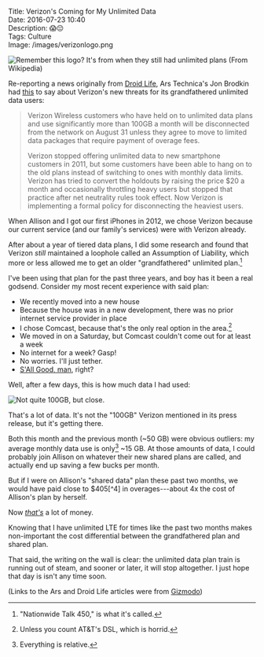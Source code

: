 Title: Verizon's Coming for My Unlimited Data  
Date: 2016-07-23 10:40  
Description: 😱😔  
Tags: Culture  
Image: /images/verizonlogo.png  

![Remember this logo? It's from when they still had unlimited plans (From Wikipedia)][1]

Re-reporting a news originally from [Droid Life][2], Ars Technica's Jon Brodkin had [this][3] to say about Verizon's new threats for its grandfathered unlimited data users:

> Verizon Wireless customers who have held on to unlimited data plans and use significantly more than 100GB a month will be disconnected from the network on August 31 unless they agree to move to limited data packages that require payment of overage fees.
>
> Verizon stopped offering unlimited data to new smartphone customers in 2011, but some customers have been able to hang on to the old plans instead of switching to ones with monthly data limits. Verizon has tried to convert the holdouts by raising the price $20 a month and occasionally throttling heavy users but stopped that practice after net neutrality rules took effect. Now Verizon is implementing a formal policy for disconnecting the heaviest users.

When Allison and I got our first iPhones in 2012, we chose Verizon because our current service (and our family's services) were with Verizon already.

After about a year of tiered data plans, I did some research and found that Verizon *still* maintained a loophole called an Assumption of Liability, which more or less allowed me to get an older "grandfathered" unlimited plan.[^1]

I've been using that plan for the past three years, and boy has it been a real godsend. Consider my most recent experience with said plan:

* We recently moved into a new house
* Because the house was in a new development, there was no prior internet service provider in place
* I chose Comcast, because that's the only real option in the area.[^2]
* We moved in on a Saturday, but Comcast couldn't come out for at least a week
* No internet for a week? Gasp!
* No worries. I'll just tether.
* [S'All Good, man][4], right?

Well, after a few days, this is how much data I had used:

![Not quite 100GB, but close.][5]

<span id="thats">That's</span> a lot of data. It's not the "100GB" Verizon mentioned in its press release, but it's getting there.

Both this month and the previous month (~50 GB) were obvious outliers: my average monthly data use is only[^3] ~15 GB. At those amounts of data, I could probably join Allison on whatever their new shared plans are called, and actually end up saving a few bucks per month.

But if I were on Allison's "shared data" plan these past two months, we would have paid close to $405[^4] in overages---about 4x the cost of Allison's plan by herself.

Now [*that's*][6] a lot of money.

Knowing that I have unlimited LTE for times like the past two months makes non-important the cost differential between the grandfathered plan and shared plan.

That said, the writing on the wall is clear: the unlimited data plan train is running out of steam, and sooner or later, it will stop altogether. I just hope that day is isn't any time soon.

(Links to the Ars and Droid Life articles were from [Gizmodo][7])

[^1]: "Nationwide Talk 450," is what it's called.
[^2]: Unless you count AT&T's DSL, which is horrid.
[^3]: Everything is relative.

[1]: /images/verizonlogo.png "Verizon Wireless \[old\] logo"
[2]: http://www.droid-life.com/2016/07/20/verizon-unlimited-data-rip-tetherers/ "Source post on Droid Life"
[3]: http://arstechnica.com/information-technology/2016/07/verizon-to-disconnect-unlimited-data-customers-who-use-over-100gbmonth/ "Ars' take on the Droid Life piece"
[4]: https://www.youtube.com/watch?v=qGKLhbirSAM "YouTube video of the original of the name 'Saul Goodman'"
[5]: /images/alotofdata.jpg "Screenshot of how much data I used this month"
[6]: #thats "Link back to when I previously mentioned using a lot of money"
[7]: http://gizmodo.com/verizon-to-data-hogs-pay-up-or-we-ll-cut-you-off-1784053001 "Source post on Gizmodo"